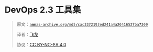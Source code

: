 # DevOps 2.3 工具集

> 原文：[`annas-archive.org/md5/cac3372193ed241a4a20416527ba7309`](https://annas-archive.org/md5/cac3372193ed241a4a20416527ba7309)
> 
> 译者：[飞龙](https://github.com/wizardforcel)
> 
> 协议：[CC BY-NC-SA 4.0](http://creativecommons.org/licenses/by-nc-sa/4.0/)
